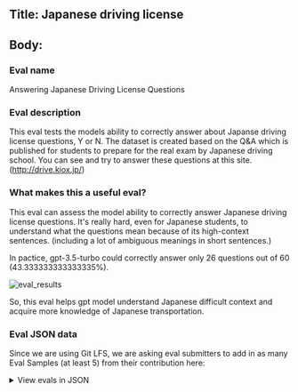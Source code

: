 ## Title: Japanese driving license

## Body:

### Eval name

Answering Japanese Driving License Questions

### Eval description

This eval tests the models ability to correctly answer about Japanse driving license questions, Y or N. The dataset is
created based on the Q&A which is published for students to prepare for the real exam by Japanese driving school. You
can see and try to answer these questions at this site. (<http://drive.kiox.jp/>)

### What makes this a useful eval?

This eval can assess the model ability to correctly answer Japanese driving license questions. It's really hard, even
for Japanese students, to understand what the questions mean because of its high-context sentences. (including a lot of
ambiguous meanings in short sentences.)

In pactice, gpt-3.5-turbo could correctly answer only 26 questions out of 60 (43.333333333333335%).

![eval_results](https://user-images.githubusercontent.com/60774986/232983807-0254cb12-5468-4c68-8bcc-b6dbc3cc6c35.png)

So, this eval helps gpt model understand Japanese difficult context and acquire more knowledge of Japanese
transportation.

### Eval JSON data

Since we are using Git LFS, we are asking eval submitters to add in as many Eval Samples (at least 5) from their
contribution here:



<details>

  <summary>View evals in JSON</summary>

### Eval

  ```jsonl

  {"input": [{"role": "system", "content": "You are a examinee taking driving license exam in Japan. Answer a question, Y or N."}, {"role": "user", "content": "登坂車線のある高速自動車国道では､大型貨物自動車は必ず登坂車線を通行しなければならない｡"}], "ideal": "N"}

{"input": [{"role": "system", "content": "You are a examinee taking driving license exam in Japan. Answer a question, Y or N."}, {"role": "user", "content": "ﾀｲﾔの空気圧は､ｳｪｱ･ｲﾝｼﾞｹｰﾀｰなどで点検するのがよい｡"}], "ideal": "N"}

{"input": [{"role": "system", "content": "You are a examinee taking driving license exam in Japan. Answer a question, Y or N."}, {"role": "user", "content": "事業用の自動車､自家用の大型車､及び自家用普通貨物自動車は､6ヶ月点検をし､必要な整備をしなけらばならない｡"}], "ideal": "N"}

{"input": [{"role": "system", "content": "You are a examinee taking driving license exam in Japan. Answer a question, Y or N."}, {"role": "user", "content": "夜間､一般道路に駐車するときは､道路照明などにより､50ﾒｰﾄﾙ後方から明りょうに見える場所であっても､非常点滅灯､駐車灯又は尾灯をつけなければならない｡"}], "ideal": "N"}

{"input": [{"role": "system", "content": "You are a examinee taking driving license exam in Japan. Answer a question, Y or N."}, {"role": "user", "content": "ﾊﾞｽの運転者は､警報装置のない踏切を車掌の誘導に従って通過するときは､乗降口のﾄﾞｱを開けておかなければならない｡"}], "ideal": "Y"}

  ```

</details>
